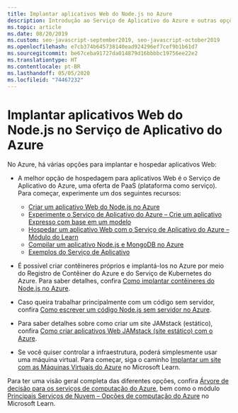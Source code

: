 ```yaml
---
title: Implantar aplicativos Web do Node.js no Azure
description: Introdução ao Serviço de Aplicativo do Azure e outras opções de hospedagem para aplicativos Web, incluindo PWA (aplicativos Web progressivos)
ms.topic: article
ms.date: 08/20/2019
ms.custom: seo-javascript-september2019, seo-javascript-october2019
ms.openlocfilehash: e7cb374b645738140ead924296ef7cef9b1b61d7
ms.sourcegitcommit: be67ceba91727da014879d16bbbbc19756ee22e2
ms.translationtype: HT
ms.contentlocale: pt-BR
ms.lasthandoff: 05/05/2020
ms.locfileid: "74467232"
---
```

# <a name="deploy-nodejs-web-apps-to-azure-app-service"></a>Implantar aplicativos Web do Node.js no Serviço de Aplicativo do Azure

No Azure, há várias opções para implantar e hospedar aplicativos Web:

- A melhor opção de hospedagem para aplicativos Web é o Serviço de Aplicativo do Azure, uma oferta de PaaS (plataforma como serviço). Para começar, experimente um dos seguintes recursos:

  - [Criar um aplicativo Web do Node.js no Azure](/azure/app-service/app-service-web-get-started-nodejs)
  - [Experimente o Serviço de Aplicativo do Azure – Crie um aplicativo Expresso com base em um modelo](https://code.visualstudio.com/tryappservice/?utm_source=msftdocs&utm_medium=microsoft&utm_campaign=tryappservice)
  - [Hospedar um aplicativo Web com o Serviço de Aplicativo do Azure – Módulo do Learn](/learn/modules/host-a-web-app-with-azure-app-service/index)
  - [Compilar um aplicativo Node.js e MongoDB no Azure](/azure/app-service/app-service-web-tutorial-nodejs-mongodb-app)
  - [Exemplos do Serviço de Aplicativo](/samples/browse/?languages=javascript%2Cnodejs&products=azure-app-service)

- É possível criar contêineres próprios e implantá-los no Azure por meio do Registro de Contêiner do Azure e do Serviço de Kubernetes do Azure. Para saber detalhes, confira [Como implantar contêineres do Node.js no Azure](node-howto-deploy-containers.md).

- Caso queira trabalhar principalmente com um código sem servidor, confira [Como escrever um código Node.js sem servidor no Azure](node-howto-write-serverless-code.md).

- Para saber detalhes sobre como criar um site JAMstack (estático), confira [Como criar aplicativos Web JAMstack (site estático) com o Azure](node-howto-create-static-site-jamstack.md).

- Se você quiser controlar a infraestrutura, poderá simplesmente usar uma máquina virtual. Para começar, siga o caminho [Implantar um site com as Máquinas Virtuais do Azure](/learn/paths/deploy-a-website-with-azure-virtual-machines/) no Microsoft Learn.

Para ter uma visão geral completa das diferentes opções, confira [Árvore de decisão para os serviços de computação do Azure](/azure/architecture/guide/technology-choices/compute-decision-tree), bem como o módulo [Principais Serviços de Nuvem – Opções de computação do Azure](/learn/modules/intro-to-azure-compute/) no Microsoft Learn.
